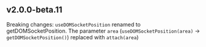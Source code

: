 ## v2.0.0-beta.11

Breaking changes: `useDOMSocketPosition` renamed to getDOMSocketPosition. The parameter `area` (`useDOMSocketPosition(area)` -> `getDOMSocketPosition()`) replaced with `attach(area`)
